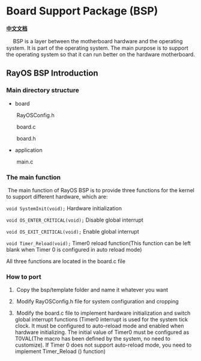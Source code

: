 # Board Support Package (BSP) #

**[中文文档](./README_zh.md)**

　  BSP is a layer between the motherboard hardware and the operating system. It is part of the operating system. The main purpose is to support the operating system so that it can run better on the hardware motherboard.

## RayOS BSP Introduction

### Main directory structure

- board

  ​	RayOSConfig.h

  ​	board.c

  ​	board.h

- application

  ​	main.c

### The main function

​	The main function of RayOS BSP is to provide three functions for the kernel to support different hardware, which are:

`void SystemInit(void);` Hardware initialization

`void OS_ENTER_CRITICAL(void);` Disable global interrupt

`void OS_EXIT_CRITICAL(void);` Enable global interrupt

`void Timer_Reload(void);` Timer0 reload function(This function can be left blank when Timer 0 is configured in auto reload mode)

All three functions are located in the board.c file

### How to port

1. ​	Copy the bsp/template folder and name it whatever you want

2. ​	Modify RayOSConfig.h file for system configuration and cropping

3. ​	Modify the board.c file to implement hardware initialization and switch global interrupt functions (Timer0 interrupt is used for the system tick clock. It must be configured to auto-reload mode and enabled when hardware initializing. The initial value of Timer0 must be configured as T0VAL(The macro has been defined by the system, no need to customize). If Timer 0 does not support auto-reload mode, you need to implement Timer_Reload () function)
